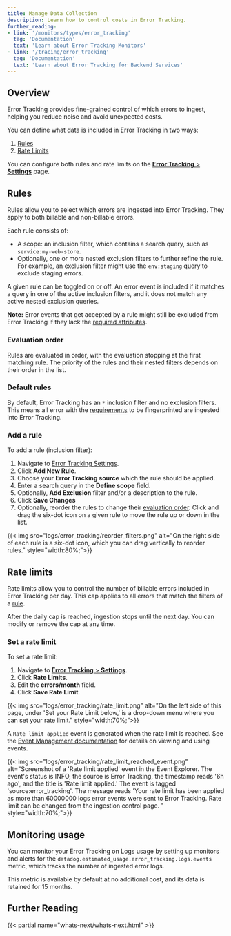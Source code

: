 ```yaml
---
title: Manage Data Collection
description: Learn how to control costs in Error Tracking.
further_reading:
- link: '/monitors/types/error_tracking'
  tag: 'Documentation'
  text: 'Learn about Error Tracking Monitors'
- link: '/tracing/error_tracking'
  tag: 'Documentation'
  text: 'Learn about Error Tracking for Backend Services'
---
```


## Overview

Error Tracking provides fine-grained control of which errors to ingest, helping you reduce noise and avoid unexpected costs.

You can define what data is included in Error Tracking in two ways:

1. [Rules](#rules-inclusion)
2. [Rate Limits](#rate-limits)

You can configure both rules and rate limits on the [**Error Tracking** > **Settings**][1] page. 

## Rules

Rules allow you to select which errors are ingested into Error Tracking. They apply to both billable and non-billable errors. 

Each rule consists of:
- A scope: an inclusion filter, which contains a search query, such as `service:my-web-store`.
- Optionally, one or more nested exclusion filters to further refine the rule. For example, an exclusion filter might use the `env:staging` query to exclude staging errors.

A given rule can be toggled on or off. An error event is included if it matches a query in one of the active inclusion filters, and it does not match any active nested exclusion queries.

**Note:** Error events that get accepted by a rule might still be excluded from Error Tracking if they lack the [required attributes][2].

### Evaluation order

Rules are evaluated in order, with the evaluation stopping at the first matching rule. The priority of the rules and their nested filters depends on their order in the list.

### Default rules

By default, Error Tracking has an `*` inclusion filter and no exclusion filters. This means all error with the [requirements][2] to be fingerprinted are ingested into Error Tracking.

### Add a rule

To add a rule (inclusion filter):
1. Navigate to [Error Tracking Settings][1].
2. Click **Add New Rule**.
3. Choose your **Error Tracking source** which the rule should be applied.
4. Enter a search query in the **Define scope** field.
5. Optionally, **Add Exclusion** filter and/or a description to the rule.
6. Click **Save Changes**
7. Optionally, reorder the rules to change their [evaluation order](#evaluation-order). Click and drag the six-dot icon on a given rule to move the rule up or down in the list.

{{< img src="logs/error_tracking/reorder_filters.png" alt="On the right side of each rule is a six-dot icon, which you can drag vertically to reorder rules." style="width:80%;">}}


## Rate limits

Rate limits allow you to control the number of billable errors included in Error Tracking per day. This cap applies to all errors that match the filters of a [rule](#rules).

After the daily cap is reached, ingestion stops until the next day. You can modify or remove the cap at any time.

### Set a rate limit

To set a rate limit:
1. Navigate to [**Error Tracking** > **Settings**][1].
1. Click **Rate Limits**.
1. Edit the **errors/month** field.
1. Click **Save Rate Limit**.

{{< img src="logs/error_tracking/rate_limit.png" alt="On the left side of this page, under 'Set your Rate Limit below,' is a drop-down menu where you can set your rate limit." style="width:70%;">}}

A `Rate limit applied` event is generated when the rate limit is reached. See the [Event Management documentation][4] for details on viewing and using events.

{{< img src="logs/error_tracking/rate_limit_reached_event.png" alt="Screenshot of a 'Rate limit applied' event in the Event Explorer. The event's status is INFO, the source is Error Tracking, the timestamp reads '6h ago', and the title is 'Rate limit applied.' The event is tagged 'source:error_tracking'. The message reads 'Your rate limit has been applied as more than 60000000 logs error events were sent to Error Tracking. Rate limit can be changed from the ingestion control page. " style="width:70%;">}}

## Monitoring usage

You can monitor your Error Tracking on Logs usage by setting up monitors and alerts for the `datadog.estimated_usage.error_tracking.logs.events` metric, which tracks the number of ingested error logs. 

This metric is available by default at no additional cost, and its data is retained for 15 months.

## Further Reading

{{< partial name="whats-next/whats-next.html" >}}

[1]: https://app.datadoghq.com/error-tracking/settings/rules
[2]: /error_tracking/troubleshooting/?tab=java#errors-are-not-found-in-error-tracking
[4]: /service_management/events/
